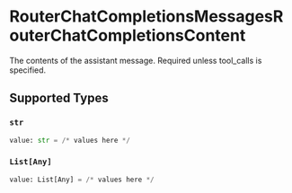 # RouterChatCompletionsMessagesRouterChatCompletionsContent

The contents of the assistant message. Required unless tool_calls is specified.


## Supported Types

### `str`

```python
value: str = /* values here */
```

### `List[Any]`

```python
value: List[Any] = /* values here */
```

